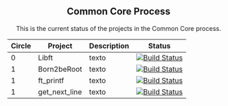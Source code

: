<div align="center">

## Common Core Process

This is the current status of the projects in the Common Core process.

| Circle | Project       | Description | Status    |
| ------ | ------------- | ----------- | --------- |
| 0      | Libft         | texto       | [![Build Status](https://img.shields.io/static/v1?label=Build%20Status&message=100%20success&color=success)](https://github.com/yowcloud/Libft) |
| 1      | Born2beRoot   | texto       | [![Build Status](https://img.shields.io/static/v1?label=Build%20Status&message=110%20success&color=success)](https://github.com/yowcloud/Born2beRoot) |
| 1      | ft_printf     | texto       | [![Build Status](https://img.shields.io/static/v1?label=Build%20Status&message=In%20progress&color=orange)](https://github.com/yowcloud/ft_printf) |
| 1      | get_next_line | texto       | [![Build Status](https://img.shields.io/static/v1?label=Build%20Status&message=Not%20started&color=red)](https://github.com/yowcloud/get_next_line) |

</div>
